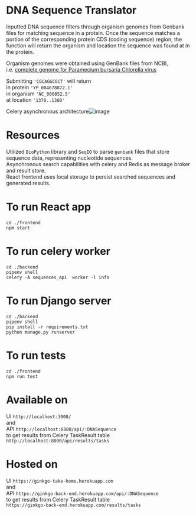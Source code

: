 # DNA Sequence Translator
Inputted DNA sequence filters through organism genomes from Genbank files for matching sequence in a protein. Once the sequence matches a portion of the corresponding protein CDS (coding sequence) region, the function will return the organism and location the sequence was found at in the protein.


Organism genomes were obtained using GenBank files from NCBI, <br/> i.e. [complete genome for Paramecium bursaria Chlorella virus](https://www.ncbi.nlm.nih.gov/nuccore/NC_000852.5)


Submitting ``'CGCAGGCGCT'`` will return <br/> 
in protein ``'YP_004678872.1'`` <br/> 
in organism ``'NC_000852.5'`` <br/>
at location ``'1370..1380'``

Celery asynchronous architecture![image](https://user-images.githubusercontent.com/55855284/147893245-450e234e-c266-462a-b1b0-279c01837733.png)


# Resources
Utilized `BioPython` library and `SeqIO` to parse `genbank` files that store sequence data, representing nucleotide sequences. <br/> 
Asynchronous search capabilities with celery and Redis as message broker and result store. <br/> 
React frontend uses local storage to persist searched sequences and generated results.

# To run React app
``cd ./frontend`` <br/>
``npm start``

# To run celery worker
``cd ./backend`` <br/>
``pipenv shell`` <br/>
``celery -A sequences_api  worker -l info``

# To run Django server
``cd ./backend`` <br/>
``pipenv shell`` <br/>
``pip install -r requirements.txt`` <br/>
``python manage.py runserver``

# To run tests
``cd ./frontend`` <br/>
``npm run test``

# Available on
UI ``http://localhost:3000/`` <br/> and <br/> 
API ``http://localhost:8000/api/:DNASequence``
<br/> to get results from Celery TaskResult table <br/> 
 ``http://localhost:8000/api/results/tasks``

# Hosted on
UI ``https://ginkgo-take-home.herokuapp.com`` 
    <br/> and <br/> 
API ``https://ginkgo-back-end.herokuapp.com/api/:DNASequence``
    <br/> to get results from Celery TaskResult table <br/> 
 ``https://ginkgo-back-end.herokuapp.com/results/tasks``
